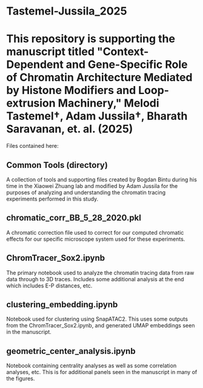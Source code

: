 # Tastemel-Jussila_2025
# This repository is supporting the manuscript titled "Context-Dependent and Gene-Specific Role of Chromatin Architecture Mediated by Histone Modifiers and Loop-extrusion Machinery," Melodi Tastemel†, Adam Jussila†, Bharath Saravanan, et. al. (2025)

Files contained here:

## Common Tools (directory)
A collection of tools and supporting files created by Bogdan Bintu during his time in the Xiaowei Zhuang lab and modified by Adam Jussila for the purposes of analyzing and understanding the chromatin tracing experiments performed in this study.

## chromatic_corr_BB_5_28_2020.pkl
A chromatic correction file used to correct for our computed chromatic effects for our specific microscope system used for these experiments.

## ChromTracer_Sox2.ipynb
The primary notebook used to analyze the chromatin tracing data from raw data through to 3D traces. Includes some additional analysis at the end which includes E-P distances, etc.

## clustering_embedding.ipynb
Notebook used for clustering using SnapATAC2. This uses some outputs from the ChromTracer_Sox2.ipynb, and generated UMAP embeddings seen in the manuscript.

## geometric_center_analysis.ipynb
Notebook containing centrality analyses as well as some correlation analyses, etc. This is for additional panels seen in the manuscript in many of the figures.

